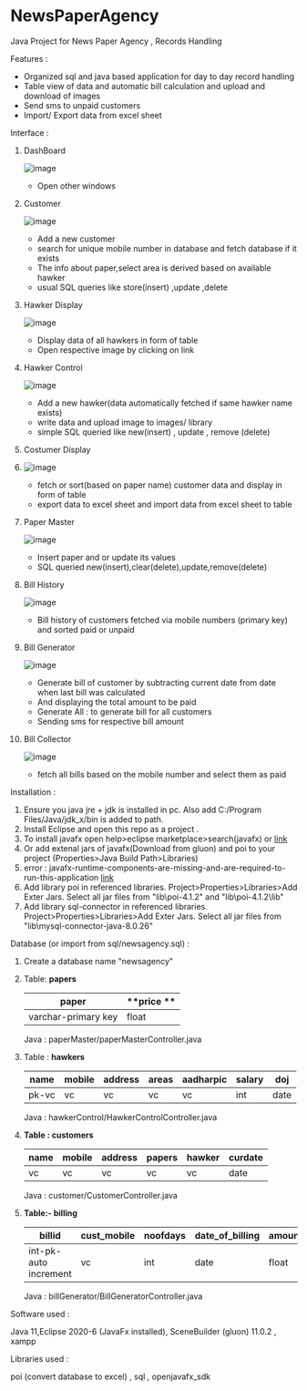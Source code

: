 

# NewsPaperAgency

Java Project for News Paper Agency , Records Handling

Features :

- Organized sql and java based application for day to day record handling
- Table view of data and automatic bill calculation and upload and download of  images
- Send sms to unpaid customers 
- Import/ Export data from excel sheet

Interface :

1. DashBoard

   ![image](https://user-images.githubusercontent.com/56964828/127981297-4271d26a-b2d1-4af3-a652-0e13691398af.png)

   - Open other windows

2. Customer

   ![image](https://user-images.githubusercontent.com/56964828/127981146-115f0703-cc84-42b1-9bbf-fe35052ba7bd.png)

   - Add a new customer 
   - search for unique mobile number in database and fetch database if it exists
   - The info about paper,select area is derived based on available hawker
   - usual SQL queries like  store(insert) ,update ,delete

3. Hawker Display

   ![image](https://user-images.githubusercontent.com/56964828/127981162-9ea8de66-c683-48ea-a2fc-faf28a415727.png)

   - Display data of all hawkers in form of table
   - Open respective image by clicking on link 

4. Hawker Control

   ![image](https://user-images.githubusercontent.com/56964828/127981176-2c9bc099-d3f9-4b6d-993b-6cd7085ae4a0.png)

   - Add a new hawker(data automatically fetched if same hawker name exists)
   - write data and upload image to images/ library 
   - simple SQL queried like new(insert) , update , remove (delete)

5. Costumer Display
6. ![image](https://user-images.githubusercontent.com/56964828/127981185-ef5c219a-8d3a-42e7-98ba-6dc9b18bbc79.png)
   - fetch or sort(based on paper name) customer data and display in form of table
   - export data to excel sheet and  import data from excel sheet to table

6. Paper Master

   ![image](https://user-images.githubusercontent.com/56964828/127981255-20f743a7-334b-476c-b84c-3f3c6c150350.png)

   - Insert  paper and or update its values
   - SQL queried new(insert),clear(delete),update,remove(delete)

7. Bill History

   ![image](https://user-images.githubusercontent.com/56964828/127981266-6a22511c-d886-49bf-abc8-bfc6c6ab3471.png)

   - Bill history of customers fetched via mobile numbers (primary key) and sorted paid or unpaid 

9. Bill Generator

   ![image](https://user-images.githubusercontent.com/56964828/127981279-179c424a-5e4b-4b8b-95a7-332c3f44d606.png)

   - Generate bill of customer by subtracting current date from date when last bill was calculated
   - And displaying the total amount to be paid
   - Generate All : to generate bill for all customers
   - Sending sms for respective bill amount  

10. Bill Collector

    ![image](https://user-images.githubusercontent.com/56964828/127981284-17a35f95-6698-4d4c-8adb-b797c843fb90.png)

    - fetch all bills based on the mobile number and select them as paid 

Installation :

1. Ensure you java jre + jdk is installed in pc. Also add C:/Program Files/Java/jdk_x/bin is added to path.
2. Install Eclipse and open this repo as a  project . 
3. To install javafx open help>eclipse marketplace>search(javafx) or [link](https://o7planning.org/10619/install-efxclipse-for-eclipse)
4. Or add extenal jars of javafx(Download from gluon) and poi to your project (Properties>Java Build Path>Libraries)
5. error : javafx-runtime-components-are-missing-and-are-required-to-run-this-application [link](https://stackoverflow.com/questions/52144931/how-to-add-javafx-runtime-to-eclipse-in-java-11)
6. Add library poi in referenced libraries. Project>Properties>Libraries>Add Exter Jars. Select all jar files from "lib\poi-4.1.2" and "lib\poi-4.1.2\lib"
7. Add library sql-connector in referenced libraries.  Project>Properties>Libraries>Add Exter Jars. Select all jar files from "lib\mysql-connector-java-8.0.26"

Database (or import from sql/newsagency.sql) :

1. Create a database name "newsagency"

2. Table: **papers**

   | **paper**           | **price  ** |
   | ------------------- | ----------- |
   | varchar-primary key | float       |

   Java : paperMaster/paperMasterController.java

3. Table : **hawkers**

   | name  | mobile | address | areas | aadharpic | salary | doj  |
   | ----- | ------ | ------- | ----- | --------- | ------ | ---- |
   | pk-vc | vc     | vc      | vc    | vc        | int    | date |

   Java : hawkerControl/HawkerControlController.java 

4. **Table : customers**

   | **name** | **mobile** | address | papers | hawker | curdate |
   | -------- | ---------- | ------- | ------ | ------ | ------- |
   | vc       | vc         | vc      | vc     | vc     | date    |

   Java : customer/CustomerController.java

5. **Table:- billing**

   | billid                | cust_mobile | noofdays | date_of_billing | amount | status        |
   | --------------------- | ----------- | -------- | --------------- | ------ | ------------- |
   | int-pk-auto increment | vc          | int      | date            | float  | int-default:0 |

   Java : billGenerator/BillGeneratorController.java

   

Software used :

Java 11,Eclipse 2020-6 (JavaFx installed), SceneBuilder (gluon) 11.0.2 , xampp 

Libraries used :

poi (convert database to excel) , sql , openjavafx_sdk

